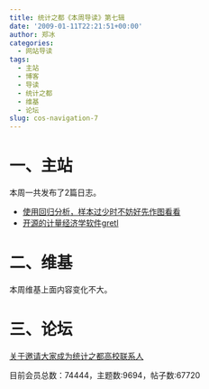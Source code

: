 ```yaml
---
title: 统计之都《本周导读》第七辑
date: '2009-01-11T22:21:51+00:00'
author: 郑冰
categories:
  - 网站导读
tags:
  - 主站
  - 博客
  - 导读
  - 统计之都
  - 维基
  - 论坛
slug: cos-navigation-7
---
```


# 一、主站

本周一共发布了2篇日志。<!--more-->

  * [使用回归分析，样本过少时不妨好先作图看看](https://cos.name/2009/01/regression-with-graphics/)
  * [开源的计量经济学软件gretl](https://cos.name/wp-admin/post-new.php//)

# 二、维基

本周维基上面内容变化不大。

# 三、论坛

[关于邀请大家成为统计之都高校联系人](https://cos.name/bbs/read.php?tid=13026)

目前会员总数：74444，主题数:9694，帖子数:67720
